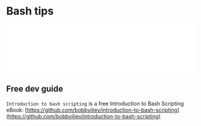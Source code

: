# Bash tips

![Banner](./banner.svg)

## Free dev guide

`Introduction to bash scripting` is a free Introduction to Bash Scripting eBook: 
[https://github.com/bobbyiliev/introduction-to-bash-scripting](https://github.com/bobbyiliev/introduction-to-bash-scripting)

<!-- concat-md::toc -->
